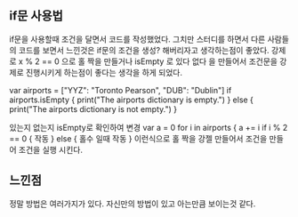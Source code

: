 

## if문 사용법

if문을 사용할때 조건을 달면서 코드를 작성했었다.
그치만 스터디를 하면서 다른 사람들의 코드를 보면서 느낀것은
if문의 조건을 생성? 해버리자고 생각하는점이 좋았다.
강제로 x % 2 == 0 으로 홀 짝을 만들거나 isEmpty 로 있다 없다 을 만들어서 조건문을 강제로 진행시키게 하는점이 좋다는 생각을 하게 되었다.

var airports = ["YYZ": "Toronto Pearson", "DUB": "Dublin"]
if airports.isEmpty {
    print("The airports dictionary is empty.") 
} else {
    print("The airports dictionary is not empty.")
}

있는지 없는지 isEmpty로 확인하여 변경
var a = 0
for i in airports {
  a += i 
if i % 2 == 0 {
작동
} else {
홀수 일때 작동
}
이런식으로 홀 짝을 강젤 만들어서 조건을 만들어 조건을 실행 시킨다.

## 느낀점
정말 방법은 여러가지가 있다. 자신만의 방법이 있고 아는만큼 보이는것 같다.
